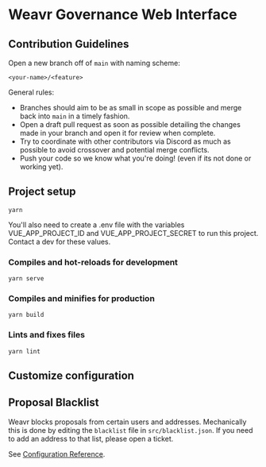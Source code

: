 # Weavr Governance Web Interface


## Contribution Guidelines

Open a new branch off of `main` with naming scheme:

`<your-name>/<feature>`

General rules:

- Branches should aim to be as small in scope as possible and merge back into
  `main` in a timely fashion.
- Open a draft pull request as soon as possible detailing the changes made in
  your branch and open it for review when complete.
- Try to coordinate with other contributors via Discord as much as possible to
  avoid crossover and potential merge conflicts.
- Push your code so we know what you're doing! (even if its not done or working
  yet).

## Project setup

```
yarn
```

You'll also need to create a .env file with the variables VUE_APP_PROJECT_ID and
VUE_APP_PROJECT_SECRET to run this project. Contact a dev for these values.

### Compiles and hot-reloads for development

```
yarn serve
```

### Compiles and minifies for production

```
yarn build
```

### Lints and fixes files

```
yarn lint
```

## Customize configuration

## Proposal Blacklist
Weavr blocks proposals from certain users and addresses. 
Mechanically this is done by editing the `blacklist` file in `src/blacklist.json`.
If you need to add an address to that list, please open a ticket.

See [Configuration Reference](https://cli.vuejs.org/config/).
